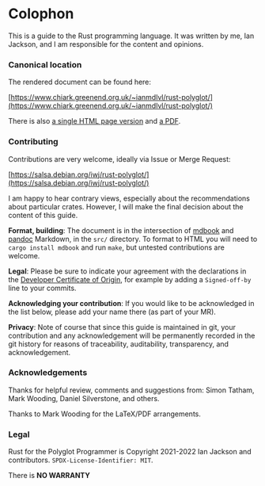 Colophon
========

[comment]: # ( Copyright 2021-2022 Ian Jackson and contributors  )
[comment]: # ( SPDX-License-Identifier: MIT                 )
[comment]: # ( There is NO WARRANTY.                        )

This is a guide to the Rust programming language.  It was written by
me, Ian Jackson, and I am responsible for the content and opinions.

### Canonical location

The rendered document can be found here:

   [https://www.chiark.greenend.org.uk/~ianmdlvl/rust-polyglot/](https://www.chiark.greenend.org.uk/~ianmdlvl/rust-polyglot/)

There is also
[a single HTML page version](https://www.chiark.greenend.org.uk/%7Eianmdlvl/rust-polyglot/print.html) and
[a PDF](https://www.chiark.greenend.org.uk/%7Eianmdlvl/rust-polyglot/polyglot.pdf).

### Contributing

Contributions are very welcome, ideally via Issue or Merge Request:

   [https://salsa.debian.org/iwj/rust-polyglot/](https://salsa.debian.org/iwj/rust-polyglot/)

I am happy to hear contrary views,
especially about the recommendations about particular crates.
However,
I will make the final decision about the content of this guide.

**Format, building**:
The document is in the intersection of
[mdbook](https://rust-lang.github.io/mdBook/) and 
[pandoc](https://pandoc.org/) Markdown,
in the `src/` directory.
To format to HTML you will need to `cargo install mdbook` and run `make`,
but untested contributions are welcome.

**Legal**:
Please be sure to indicate your agreement with
the declarations in the
[Developer Certificate of Origin](#developer-certificate-of-origin-developer-certificate),
for example by adding a `Signed-off-by` line to your commits.

**Acknowledging your contribution**:
If you would like to be acknowledged in the list below,
please add your name there
(as part of your MR).

**Privacy**:
Note of course that since this guide is maintained in git,
your contribution and any acknowledgement
will be permanently recorded in the git history
for reasons of traceability, auditability, transparency,
and acknowledgement.

### Acknowledgements

Thanks for helpful review, comments and suggestions from:
Simon Tatham,
Mark Wooding,
Daniel Silverstone,
and others.

Thanks to Mark Wooding for the LaTeX/PDF arrangements.

### Legal

Rust for the Polyglot Programmer is
Copyright 2021-2022 Ian Jackson and contributors.
`SPDX-License-Identifier: MIT`.

There is **NO WARRANTY**

[comment]: # ( Extra data is appended here by generate-inputs: )
